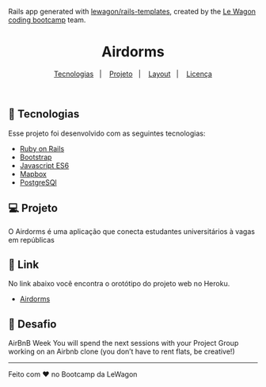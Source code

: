 Rails app generated with [lewagon/rails-templates](https://github.com/lewagon/rails-templates), created by the [Le Wagon coding bootcamp](https://www.lewagon.com) team.

<h1 align="center">
    Airdorms
</h1>

<p align="center">
  <a href="#-tecnologias">Tecnologias</a>&nbsp;&nbsp;&nbsp;|&nbsp;&nbsp;&nbsp;
  <a href="#-projeto">Projeto</a>&nbsp;&nbsp;&nbsp;|&nbsp;&nbsp;&nbsp;
  <a href="#-layout">Layout</a>&nbsp;&nbsp;&nbsp;|&nbsp;&nbsp;&nbsp;
  <a href="#memo-licença">Licença</a>
</p>

<br>

## 🚀 Tecnologias

Esse projeto foi desenvolvido com as seguintes tecnologias:

- [Ruby on Rails](https://rubyonrails.org/)
- [Bootstrap](https://getbootstrap.com/)
- [Javascript ES6](https://262.ecma-international.org/6.0/)
- [Mapbox](https://www.mapbox.com/)
- [PostgreSQl](https://www.postgresql.org/)

## 💻 Projeto

O Airdorms é uma aplicação que conecta estudantes universitários à vagas em repúblicas

## 🔖 Link

No link abaixo você encontra o orotótipo do projeto web no Heroku.

- [Airdorms](https://airdorms.herokuapp.com/)

## 🧠 Desafio

AirBnB Week
You will spend the next sessions with your Project Group working on an Airbnb clone (you don’t have to rent flats, be creative!)

---

Feito com ♥ no Bootcamp da LeWagon
